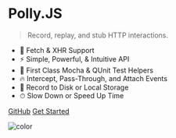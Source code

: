 <div class="netflix-logo"></div>

<!-- ![logo](assets/logo.png) -->

# Polly.JS

> Record, replay, and stub HTTP interactions.

- 🚀 Fetch & XHR Support
- ⚡️️ Simple, Powerful, & Intuitive API
- 💎 First Class Mocha & QUnit Test Helpers
- 🔥 Intercept, Pass-Through, and Attach Events
- 📼 Record to Disk or Local Storage
- ⏱ Slow Down or Speed Up Time

<div class="buttons">
  <a href="https://github.com/Netflix/pollyjs/" target="_blank"><span>GitHub</span></a>
  <a href="#/README"><span>Get Started</span></a>
</div>

![color](#ffffff)
